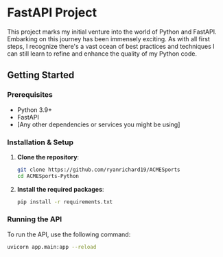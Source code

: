 # FastAPI Project


This project marks my initial venture into the world of Python and FastAPI. Embarking on this journey has been immensely exciting. As with all first steps, I recognize there's a vast ocean of best practices and techniques I can still learn to refine and enhance the quality of my Python code. 

## Getting Started

### Prerequisites

- Python 3.9+
- FastAPI
- [Any other dependencies or services you might be using]

### Installation & Setup

1. **Clone the repository**:
    ```bash
    git clone https://github.com/ryanrichard19/ACMESports
    cd ACMESports-Python
    ```

2. **Install the required packages**:
    ```bash
    pip install -r requirements.txt
    ```

### Running the API

To run the API, use the following command:

```bash
uvicorn app.main:app --reload